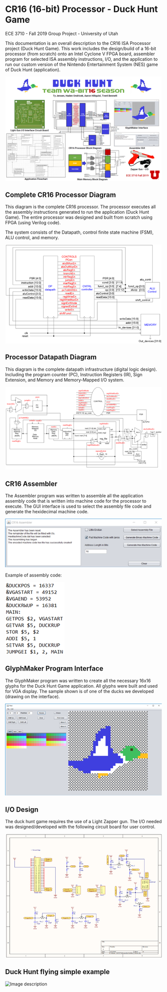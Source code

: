 # CR16 (16-bit) Processor - Duck Hunt Game

ECE 3710 - Fall 2019 Group Project - University of Utah

This documentation is an overall description to the CR16 ISA Processor project (Duck Hunt Game). This work includes the design/build of a 16-bit processor (from scratch) onto an Intel Cyclone V FPGA board, assembler program for selected ISA assembly instructions, I/O, and the application to run our custom version of the Nintendo Entertainment System (NES) game of Duck Hunt (application).

![Image description](images/duckHunt_poster.png)

## Complete CR16 Processor Diagram

This diagram is the complete CR16 processor. The processor executes all the assembly instructions generated to run the application (Duck Hunt Game). The entire processor was designed and built from scratch using FPGA (using Verilog code).

The system consists of the Datapath, control finite state machine (FSM), ALU control, and memory.

![Image description](images/completeProcessor.png)

## Processor Datapath Diagram

This diagram is the complete datapath infrastructure (digital logic design). Including the program counter (PC), Instruction Registers (IR), Sign Extension, and Memory and Memory-Mapped I/O system.

![Image description](images/datapath.png)

## CR16 Assembler

The Assembler program was written to assemble all the application assembly code that is written into machine code for the processor to execute. The GUI interface is used to select the assembly file code and generate the hexidecimal machine code.

![Image description](images/Assembler.png)

Example of assembly code:

![Image description](images/assembly_code.png)

## GlyphMaker Program Interface

The GlyphMaker program was written to create all the necessary 16x16 glyphs for the Duck Hunt Game application. All glyphs were built and used for VGA display. The sample shown is of one of the ducks we developed (drawing on the interface).

![Image description](images/GlyphMaker.png)

## I/O Design

The duck hunt game requires the use of a Light Zapper gun. The I/O needed was designed/developed with the following circuit board for user control.

![Image description](images/schematic.png)

## Duck Hunt flying simple example

![Image description](https://media.giphy.com/media/JRgi8TGRKzAVoBXVQe/giphy.gif)
